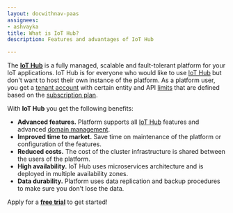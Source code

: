 ```yaml
---
layout: docwithnav-paas
assignees:
- ashvayka
title: What is IoT Hub?
description: Features and advantages of IoT Hub

---
```


The [**IoT Hub**](/products/paas/) is a fully managed, scalable and fault-tolerant platform for your IoT applications.
IoT Hub is for everyone who would like to use [IoT Hub](/docs/paas/getting-started-guides/what-is-iothub/) but don't want to host their own instance of the platform.
As a platform user, you get a [tenant account](/docs/paas/user-guide/entities-and-relations/) with certain entity and API [limits](/docs/paas/user-guide/tenant-profiles/#entity-limits)
that are defined based on the [subscription plan](/products/paas/subscription/).      

With **IoT Hub** you get the following benefits:

 - **Advanced features.** Platform supports all [IoT Hub](/products/thingsboard-pe/) features and advanced [domain management](/products/paas/domains/).
 - **Improved time to market.** Save time on maintenance of the platform or configuration of the features.   
 - **Reduced costs.** The cost of the cluster infrastructure is shared between the users of the platform.
 - **High availability.** IoT Hub uses microservices architecture and is deployed in multiple availability zones.
 - **Data durability.** Platform uses data replication and backup procedures to make sure you don't lose the data.
 
Apply for a [**free trial**](https://iothub.magenta.at/signup) to get started!

